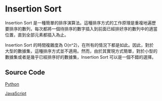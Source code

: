 # Insertion Sort

Insertion Sort 是一種簡單的排序演算法。這種排序方式的工作原理是重複地遍歷要排序的數列，每次都將一個待排序的數字插入到前面已經排好序的數列中的適當位置，直到全部元素都插入為止。

Insertion Sort 的時間複雜度為 O(n^2)，在所有的情況下都是如此。因此，對於大型的數據集，這種排序方式並不適用。然而，由於其實現方式簡單，對於小型的數據集或者是幾乎已經排序好的數據集，Insertion Sort 可以是一個不錯的選擇。

## Source Code

[Python](https://github.com/okisdev/algorithm-samples/blob/main/Python/Sorting/insertion-sort.py)

[JavaScript](https://github.com/okisdev/algorithm-samples/blob/main/JavaScript/Sorting/insertion-sort.js)
